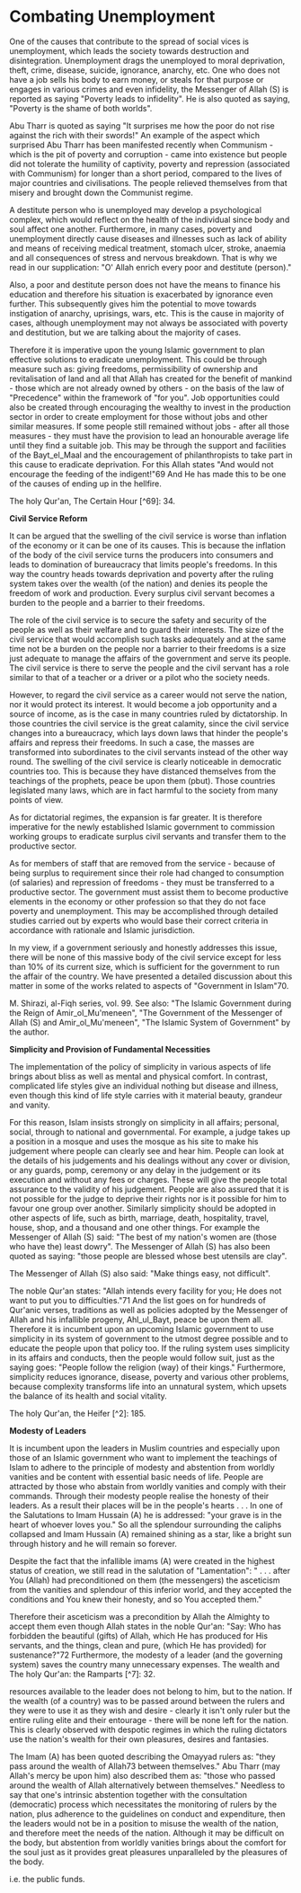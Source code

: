 Combating Unemployment
======================

One of the causes that contribute to the spread of social vices is
unemployment, which leads the society towards destruction and
disintegration. Unemployment drags the unemployed to moral deprivation,
theft, crime, disease, suicide, ignorance, anarchy, etc. One who does
not have a job sells his body to earn money, or steals for that purpose
or engages in various crimes and even infidelity, the Messenger of Allah
(S) is reported as saying "Poverty leads to infidelity". He is also
quoted as saying, "Poverty is the shame of both worlds".

Abu Tharr is quoted as saying "It surprises me how the poor do not rise
against the rich with their swords!" An example of the aspect which
surprised Abu Tharr has been manifested recently when Communism - which
is the pit of poverty and corruption - came into existence but people
did not tolerate the humility of captivity, poverty and repression
(associated with Communism) for longer than a short period, compared to
the lives of major countries and civilisations. The people relieved
themselves from that misery and brought down the Communist regime.

A destitute person who is unemployed may develop a psychological
complex, which would reflect on the health of the individual since body
and soul affect one another. Furthermore, in many cases, poverty and
unemployment directly cause diseases and illnesses such as lack of
ability and means of receiving medical treatment, stomach ulcer, stroke,
anaemia and all consequences of stress and nervous breakdown. That is
why we read in our supplication: "O' Allah enrich every poor and
destitute (person)."

Also, a poor and destitute person does not have the means to finance
his education and therefore his situation is exacerbated by ignorance
even further. This subsequently gives him the potential to move towards
instigation of anarchy, uprisings, wars, etc. This is the cause in
majority of cases, although unemployment may not always be associated
with poverty and destitution, but we are talking about the majority of
cases.

Therefore it is imperative upon the young Islamic government to plan
effective solutions to eradicate unemployment. This could be through
measure such as: giving freedoms, permissibility of ownership and
revitalisation of land and all that Allah has created for the benefit of
mankind - those which are not already owned by others - on the basis of
the law of "Precedence" within the framework of "for you". Job
opportunities could also be created through encouraging the wealthy to
invest in the production sector in order to create employment for those
without jobs and other similar measures. If some people still remained
without jobs - after all those measures - they must have the provision
to lead an honourable average life until they find a suitable job. This
may be through the support and facilities of the Bayt\_el\_Maal and the
encouragement of philanthropists to take part in this cause to eradicate
deprivation. For this Allah states "And would not encourage the feeding
of the indigent!"69 And He has made this to be one of the causes of
ending up in the hellfire.

The holy Qur'an, The Certain Hour [^69]: 34.

**Civil Service Reform**

It can be argued that the swelling of the civil service is worse than
inflation of the economy or it can be one of its causes. This is because
the inflation of the body of the civil service turns the producers into
consumers and leads to domination of bureaucracy that limits people's
freedoms. In this way the country heads towards deprivation and poverty
after the ruling system takes over the wealth (of the nation) and denies
its people the freedom of work and production. Every surplus civil
servant becomes a burden to the people and a barrier to their
freedoms.

The role of the civil service is to secure the safety and security of
the people as well as their welfare and to guard their interests. The
size of the civil service that would accomplish such tasks adequately
and at the same time not be a burden on the people nor a barrier to
their freedoms is a size just adequate to manage the affairs of the
government and serve its people. The civil service is there to serve the
people and the civil servant has a role similar to that of a teacher or
a driver or a pilot who the society needs.

However, to regard the civil service as a career would not serve the
nation, nor it would protect its interest. It would become a job
opportunity and a source of income, as is the case in many countries
ruled by dictatorship. In those countries the civil service is the great
calamity, since the civil service changes into a bureaucracy, which lays
down laws that hinder the people's affairs and repress their freedoms.
In such a case, the masses are transformed into subordinates to the
civil servants instead of the other way round. The swelling of the civil
service is clearly noticeable in democratic countries too. This is
because they have distanced themselves from the teachings of the
prophets, peace be upon them (pbut). Those countries legislated many
laws, which are in fact harmful to the society from many points of
view.

As for dictatorial regimes, the expansion is far greater. It is
therefore imperative for the newly established Islamic government to
commission working groups to eradicate surplus civil servants and
transfer them to the productive sector.

As for members of staff that are removed from the service - because of
being surplus to requirement since their role had changed to consumption
(of salaries) and repression of freedoms - they must be transferred to a
productive sector. The government must assist them to become productive
elements in the economy or other profession so that they do not face
poverty and unemployment. This may be accomplished through detailed
studies carried out by experts who would base their correct criteria in
accordance with rationale and Islamic jurisdiction.

In my view, if a government seriously and honestly addresses this
issue, there will be none of this massive body of the civil service
except for less than 10% of its current size, which is sufficient for
the government to run the affair of the country. We have presented a
detailed discussion about this matter in some of the works related to
aspects of "Government in Islam"70.

M. Shirazi, al-Fiqh series, vol. 99. See also: "The Islamic Government
during the Reign of Amir\_ol\_Mu'meneen", "The Government of the
Messenger of Allah (S) and Amir\_ol\_Mu'meneen", "The Islamic System of
Government" by the author.

**Simplicity and Provision of Fundamental Necessities**

The implementation of the policy of simplicity in various aspects of
life brings about bliss as well as mental and physical comfort. In
contrast, complicated life styles give an individual nothing but disease
and illness, even though this kind of life style carries with it
material beauty, grandeur and vanity.

For this reason, Islam insists strongly on simplicity in all affairs;
personal, social, through to national and governmental. For example, a
judge takes up a position in a mosque and uses the mosque as his site to
make his judgement where people can clearly see and hear him. People can
look at the details of his judgements and his dealings without any cover
or division, or any guards, pomp, ceremony or any delay in the judgement
or its execution and without any fees or charges. These will give the
people total assurance to the validity of his judgement. People are also
assured that it is not possible for the judge to deprive their rights
nor is it possible for him to favour one group over another. Similarly
simplicity should be adopted in other aspects of life, such as birth,
marriage, death, hospitality, travel, house, shop, and a thousand and
one other things. For example the Messenger of Allah (S) said: "The best
of my nation's women are (those who have the) least dowry". The
Messenger of Allah (S) has also been quoted as saying: "those people are
blessed whose best utensils are clay".

The Messenger of Allah (S) also said: "Make things easy, not
difficult".

The noble Qur'an states: "Allah intends every facility for you; He does
not want to put you to difficulties."71 And the list goes on for
hundreds of Qur'anic verses, traditions as well as policies adopted by
the Messenger of Allah and his infallible progeny, Ahl\_ul\_Bayt, peace
be upon them all. Therefore it is incumbent upon an upcoming Islamic
government to use simplicity in its system of government to the utmost
degree possible and to educate the people upon that policy too. If the
ruling system uses simplicity in its affairs and conducts, then the
people would follow suit, just as the saying goes: "People follow the
religion (way) of their kings." Furthermore, simplicity reduces
ignorance, disease, poverty and various other problems, because
complexity transforms life into an unnatural system, which upsets the
balance of its health and social vitality.

The holy Qur'an, the Heifer [^2]: 185.

**Modesty of Leaders**

It is incumbent upon the leaders in Muslim countries and especially
upon those of an Islamic government who want to implement the teachings
of Islam to adhere to the principle of modesty and abstention from
worldly vanities and be content with essential basic needs of life.
People are attracted by those who abstain from worldly vanities and
comply with their commands. Through their modesty people realise the
honesty of their leaders. As a result their places will be in the
people's hearts . . . In one of the Salutations to Imam Hussain (A) he
is addressed: "your grave is in the heart of whoever loves you." So all
the splendour surrounding the caliphs collapsed and Imam Hussain (A)
remained shining as a star, like a bright sun through history and he
will remain so forever.

Despite the fact that the infallible imams (A) were created in the
highest status of creation, we still read in the salutation of
"Lamentation": " . . . after You (Allah) had preconditioned on them (the
messengers) the asceticism from the vanities and splendour of this
inferior world, and they accepted the conditions and You knew their
honesty, and so You accepted them."

Therefore their asceticism was a precondition by Allah the Almighty to
accept them even though Allah states in the noble Qur'an: "Say: Who has
forbidden the beautiful (gifts) of Allah, which He has produced for His
servants, and the things, clean and pure, (which He has provided) for
sustenance?"72 Furthermore, the modesty of a leader (and the governing
system) saves the country many unnecessary expenses. The wealth and The
holy Qur'an: the Ramparts [^7]: 32.

resources available to the leader does not belong to him, but to the
nation. If the wealth (of a country) was to be passed around between the
rulers and they were to use it as they wish and desire - clearly it
isn't only ruler but the entire ruling elite and their entourage - there
will be none left for the nation. This is clearly observed with despotic
regimes in which the ruling dictators use the nation's wealth for their
own pleasures, desires and fantasies.

The Imam (A) has been quoted describing the Omayyad rulers as: "they
pass around the wealth of Allah73 between themselves." Abu Tharr (may
Allah's mercy be upon him) also described them as: "those who passed
around the wealth of Allah alternatively between themselves." Needless
to say that one's intrinsic abstention together with the consultation
(democratic) process which necessitates the monitoring of rulers by the
nation, plus adherence to the guidelines on conduct and expenditure,
then the leaders would not be in a position to misuse the wealth of the
nation, and therefore meet the needs of the nation. Although it may be
difficult on the body, but abstention from worldly vanities brings about
the comfort for the soul just as it provides great pleasures
unparalleled by the pleasures of the body.

i.e. the public funds.


